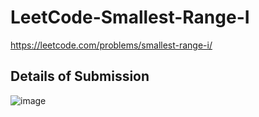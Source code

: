 # LeetCode-Smallest-Range-I
https://leetcode.com/problems/smallest-range-i/
## Details of Submission
![image](https://user-images.githubusercontent.com/51401355/218484591-6bb9e365-c131-40e3-b72a-c098cfbd9e46.png)
